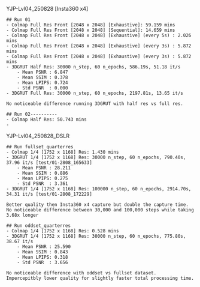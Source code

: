 YJP-Lvl04_250828 [Insta360 x4]

    ## Run 01
    - Colmap Full Res Front [2048 x 2048] [Exhaustive]: 59.159 mins
    - Colmap Full Res Front [2048 x 2048] [Sequential]: 14.659 mins
    - Colmap Full Res Front [2048 x 2048] [Exhaustive] (every 5s) : 2.026 mins
    - Colmap Full Res Front [2048 x 2048] [Exhaustive] (every 3s) : 5.872 mins
    - Colmap Full Res Front [2048 x 2048] [Exhaustive] (every 3s) : 5.872 mins
    - 3DGRUT Half Res: 30000 n_step, 60 n_epochs, 586.19s, 51.18 it/s
        - Mean PSNR : 6.847
        - Mean SSIM : 0.378
        - Mean LPIPS: 0.724
        - Std PSNR  : 0.000
    - 3DGRUT Full Res: 30000 n_step, 60 n_epochs, 2197.81s, 13.65 it/s

    No noticeable difference running 3DGRUT with half res vs full res.

    ## Run 02----------
    - Colmap Half Res: 50.743 mins
    -

YJP-Lvl04_250828_DSLR

    ## Run fullset_quarterres
    - Colmap 1/4 [1752 x 1168] Res: 1.430 mins
    - 3DGRUT 1/4 [1752 x 1168] Res: 30000 n_step, 60 n_epochs, 790.40s, 37.96 it/s [test/01-2808_165633]
        - Mean PSNR : 28.211
        - Mean SSIM : 0.886
        - Mean LPIPS: 0.275
        - Std PSNR  : 3.361
    - 3DGRUT 1/4 [1752 x 1168] Res: 100000 n_step, 60 n_epochs, 2914.70s, 34.31 it/s [test/01-2808_172229]

    Better quality then Insta360 x4 capture but double the capture time.
    No noticeable difference between 30,000 and 100,000 steps while taking 3.68x longer

    ## Run oddset_quarterres
    - Colmap 1/4 [1752 x 1168] Res: 0.528 mins
    - 3DGRUT 1/4 [1752 x 1168] Res: 30000 n_step, 60 n_epochs, 775.80s, 38.67 it/s
        - Mean PSNR : 25.590
        - Mean SSIM : 0.843
        - Mean LPIPS: 0.318
        - Std PSNR  : 3.656

    No noticeable difference with oddset vs fullset dataset. 
    Impercepitbly lower quality for slightly faster total processing time.
